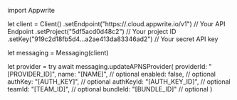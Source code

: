 import Appwrite

let client = Client()
    .setEndpoint("https://<REGION>.cloud.appwrite.io/v1") // Your API Endpoint
    .setProject("5df5acd0d48c2") // Your project ID
    .setKey("919c2d18fb5d4...a2ae413da83346ad2") // Your secret API key

let messaging = Messaging(client)

let provider = try await messaging.updateAPNSProvider(
    providerId: "[PROVIDER_ID]",
    name: "[NAME]", // optional
    enabled: false, // optional
    authKey: "[AUTH_KEY]", // optional
    authKeyId: "[AUTH_KEY_ID]", // optional
    teamId: "[TEAM_ID]", // optional
    bundleId: "[BUNDLE_ID]" // optional
)

